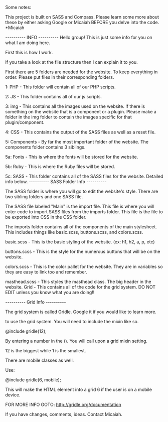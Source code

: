 Some notes:

This project is built on SASS and Compass. Please learn some more about these by either asking Google or Micaiah BEFORE you delve into the code.
*Micaiah

---------- INFO ---------- Hello group! This is just some info for you on what I am doing here.

First this is how I work.

If you take a look at the file structure then I can explain it to you.

First there are 5 folders are needed for the website. To keep everything in order. Please put files in their corresponding folders.

1: PHP - This folder will contain all of our PHP scripts.

2: JS - This folder contains all of our js scripts.

3: img - This contains all the images used on the website. If there is something on the website that is a component or a plugin. Please make a folder in the img folder to contain the images specific for that plugin/component.

4: CSS - This contains the output of the SASS files as well as a reset file.

5: Components - By far the most important folder of the website. The components folder contains 3 siblings.

5a: Fonts - This is where the fonts will be stored for the website.

5b: Ruby - This is where the Ruby files will be stored.

5c: SASS - This folder contains all of the SASS files for the website. Detailed info below.
---------- SASS Folder Info ----------

The SASS folder is where you will go to edit the website's style. There are two sibling folders and one SASS file.

The SASS file labeled "Main" is the import file. This file is where you will enter code to import SASS files from the imports folder. This file is the file to be exported into CSS in the CSS folder.

The imports folder contains all of the components of the main stylesheet. This includes things like basic.scss, buttons.scss, and colors.scss.

basic.scss - This is the basic styling of the website. (ex: h1, h2, a, p, etc)

buttons.scss - This is the style for the numerous buttons that will be on the website.

colors.scss - This is the color pallet for the website. They are in variables so they are easy to link too and remember. 

masthead.scss - This styles the masthead class. The big header in the website. 
Grid - This contains all of the code for the grid system. DO NOT EDIT unless you know what you are doing!!

---------- Grid Info ----------

The grid system is called Gridle. Google it if you would like to learn more.

to use the grid system. You will need to include the mixin like so.

@include gridle(12);

By entering a number in the (). You will call upon a grid mixin setting.

12 is the biggest while 1 is the smallest.

There are mobile classes as well.

Use:

@include gridle(6, mobile);

This will make the HTML element into a grid 6 if the user is on a mobile device.

FOR MORE INFO GOTO: http://gridle.org/documentation

If you have changes, comments, ideas. Contact Micaiah.

